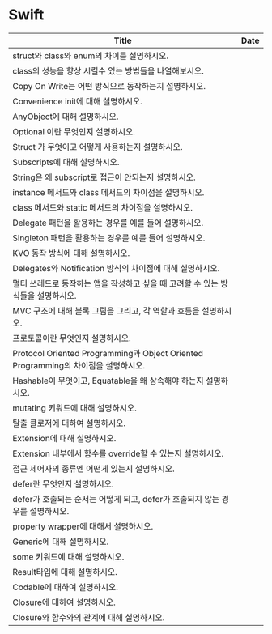 # Swift

| Title                                                                   | Date |
| ----------------------------------------------------------------------- | ---- |
| struct와 class와 enum의 차이를 설명하시오.                                         |      |
| class의 성능을 향상 시킬수 있는 방법들을 나열해보시오.                                       |      |
| Copy On Write는 어떤 방식으로 동작하는지 설명하시오.                                     |      |
| Convenience init에 대해 설명하시오.                                             |      |
| AnyObject에 대해 설명하시오.                                                    |      |
| Optional 이란 무엇인지 설명하시오.                                                 |      |
| Struct 가 무엇이고 어떻게 사용하는지 설명하시오.                                          |      |
| Subscripts에 대해 설명하시오.                                                   |      |
| String은 왜 subscript로 접근이 안되는지 설명하시오.                                    |      |
| instance 메서드와 class 메서드의 차이점을 설명하시오.                                    |      |
| class 메서드와 static 메서드의 차이점을 설명하시오.                                      |      |
| Delegate 패턴을 활용하는 경우를 예를 들어 설명하시오.                                      |      |
| Singleton 패턴을 활용하는 경우를 예를 들어 설명하시오.                                     |      |
| KVO 동작 방식에 대해 설명하시오.                                                    |      |
| Delegates와 Notification 방식의 차이점에 대해 설명하시오.                              |      |
| 멀티 쓰레드로 동작하는 앱을 작성하고 싶을 때 고려할 수 있는 방식들을 설명하시오.                          |      |
| MVC 구조에 대해 블록 그림을 그리고, 각 역할과 흐름을 설명하시오.                                 |      |
| 프로토콜이란 무엇인지 설명하시오.                                                      |      |
| Protocol Oriented Programming과 Object Oriented Programming의 차이점을 설명하시오. |      |
| Hashable이 무엇이고, Equatable을 왜 상속해야 하는지 설명하시오.                            |      |
| mutating 키워드에 대해 설명하시오.                                                 |      |
| 탈출 클로저에 대하여 설명하시오.                                                      |      |
| Extension에 대해 설명하시오.                                                    |      |
| Extension 내부에서 함수를 override할 수 있는지 설명하시오.                               |      |
| 접근 제어자의 종류엔 어떤게 있는지 설명하시오.                                              |      |
| defer란 무엇인지 설명하시오.                                                      |      |
| defer가 호출되는 순서는 어떻게 되고, defer가 호출되지 않는 경우를 설명하시오.                       |      |
| property wrapper에 대해서 설명하시오.                                            |      |
| Generic에 대해 설명하시오.                                                      |      |
| some 키워드에 대해 설명하시오.                                                     |      |
| Result타입에 대해 설명하시오.                                                     |      |
| Codable에 대하여 설명하시오.                                                     |      |
| Closure에 대하여 설명하시오.                                                     |      |
| Closure와 함수와의 관계에 대해 설명하시오.                                             |      |
